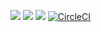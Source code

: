 [![](https://github.com/docker-hub-tm/ansible-test/workflows/Build/badge.svg)](https://github.com/docker-hub-tm/ansible-test/actions?query=workflow%3ABuild)
[![](https://github.com/docker-hub-tm/ansible-test/workflows/Hadolint/badge.svg)](https://github.com/docker-hub-tm/ansible-test/actions?query=workflow%3AHadolint)
[![](https://github.com/docker-hub-tm/ansible-test/workflows/Trailing%20whitespace/badge.svg)](https://github.com/docker-hub-tm/ansible-test/actions?query=workflow%3A%22Trailing+whitespace%22)
[![CircleCI](https://circleci.com/gh/docker-hub-tm/ansible-test.svg?style=svg)](https://circleci.com/gh/docker-hub-tm/ansible-test)
